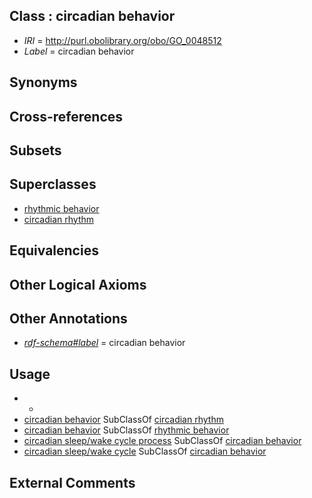 
## Class : circadian behavior

 * *IRI* = http://purl.obolibrary.org/obo/GO_0048512
 * *Label* = circadian behavior

## Synonyms


## Cross-references


## Subsets


## Superclasses

 * [rhythmic behavior](../../GO/22/GO_0007622.md)
 * [circadian rhythm](../../GO/23/GO_0007623.md)

## Equivalencies


## Other Logical Axioms


## Other Annotations

 * *[rdf-schema#label](../../el/rdf-schema#label.md)* = circadian behavior

## Usage

 * -
 * [circadian behavior](../../GO/12/GO_0048512.md) SubClassOf [circadian rhythm](../../GO/23/GO_0007623.md)
 * [circadian behavior](../../GO/12/GO_0048512.md) SubClassOf [rhythmic behavior](../../GO/22/GO_0007622.md)
 * [circadian sleep/wake cycle process](../../GO/10/GO_0022410.md) SubClassOf [circadian behavior](../../GO/12/GO_0048512.md)
 * [circadian sleep/wake cycle](../../GO/45/GO_0042745.md) SubClassOf [circadian behavior](../../GO/12/GO_0048512.md)

## External Comments


